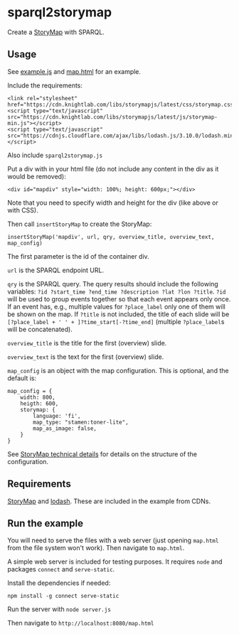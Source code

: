 # sparql2storymap

Create a [StoryMap](https://storymap.knightlab.com/) with SPARQL.

## Usage

See [example.js](https://github.com/SemanticComputing/sparql2storymap/blob/master/example.js) and [map.html](https://github.com/SemanticComputing/sparql2storymap/blob/master/map.html) for an example.

Include the requirements:

```
<link rel="stylesheet" href="https://cdn.knightlab.com/libs/storymapjs/latest/css/storymap.css">
<script type="text/javascript" src="https://cdn.knightlab.com/libs/storymapjs/latest/js/storymap-min.js"></script>
<script type="text/javascript" src="https://cdnjs.cloudflare.com/ajax/libs/lodash.js/3.10.0/lodash.min.js"></script>
```

Also include `sparql2storymap.js`

Put a div with in your html file (do not include any content in the div as it would be removed):

```
<div id="mapdiv" style="width: 100%; height: 600px;"></div> 
```

Note that you need to specify width and height for the div (like above or with CSS).

Then call `insertStoryMap` to create the StoryMap:

```
insertStoryMap('mapdiv', url, qry, overview_title, overview_text, map_config)
```

The first parameter is the id of the container div.

`url` is the SPARQL endpoint URL.

`qry` is the SPARQL query. The query results should include the following variables: 
`?id ?start_time ?end_time ?description ?lat ?lon ?title`. 
`?id` will be used to group events together so that each event appears only once. 
If an event has, e.g., multiple values for `?place_label` only one of them will be shown on the map. 
If `?title` is not included, the title of each slide will be `[?place_label + ' ' + ]?time_start[-?time_end]` (multiple `?place_label`s will be concatenated).

`overview_title` is the title for the first (overview) slide.

`overview_text` is the text for the first (overview) slide.

`map_config` is an object with the map configuration. This is optional, and the default is:

```
map_config = {
    width: 800,
    heigth: 600,
    storymap: {
        language: 'fi',
        map_type: "stamen:toner-lite",
        map_as_image: false,
    }
}
```

See [StoryMap technical details](https://storymap.knightlab.com/advanced/) for details on the structure of the configuration.

## Requirements

[StoryMap](https://storymap.knightlab.com/) and [lodash](https://lodash.com/). These are included in the example from CDNs.

## Run the example

You will need to serve the files with a web server (just opening `map.html` from the file system won't work). Then navigate to `map.html`.

A simple web server is included for testing purposes. It requires `node` and packages `connect` and `serve-static`.

Install the dependencies if needed:

```
npm install -g connect serve-static
```

Run the server with `node server.js`

Then navigate to `http://localhost:8080/map.html`

